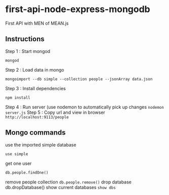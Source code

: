 # first-api-node-express-mongodb
First API with MEN of MEAN.js

## Instructions

Step 1 : Start mongod

``mongod``

Step 2 : Load data in mongo

``mongoimport --db simple --collection people --jsonArray data.json``

Step 3 : Install dependencies

``npm install``

Step 4 : Run server (use nodemon to automatically pick up changes
``nodemon server.js``
Step 5 : Copy url and view in browser
``http://localhost:9113/people``


## Mongo commands
use the imported simple database

``use simple``

get one user

``db.people.findOne()``

remove people collection
``db.people.remove()``
drop database
db.dropDatabase()
show current databases
``show dbs``

